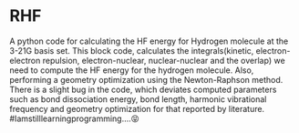 # RHF
A python code for calculating the HF energy for Hydrogen molecule at the 3-21G basis set.
This block code, calculates the integrals(kinetic, electron-electron repulsion, electron-nuclear, nuclear-nuclear and the overlap) we need to compute the HF energy for the hydrogen molecule. Also, performing a geometry optimization using the Newton-Raphson method.
There is a slight bug in the code, which deviates computed parameters such as bond dissociation energy, bond length, harmonic vibrational frequency and geometry optimization for that reported by literature.
#Iamstilllearningprogramming....😝 

